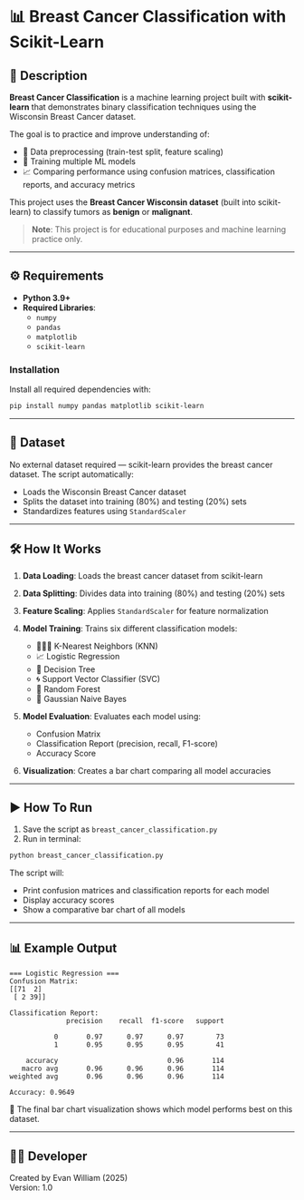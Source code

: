 # 📊 Breast Cancer Classification with Scikit-Learn

## 📜 Description

**Breast Cancer Classification** is a machine learning project built with **scikit-learn** that demonstrates binary classification techniques using the Wisconsin Breast Cancer dataset.

The goal is to practice and improve understanding of:
- 🔬 Data preprocessing (train-test split, feature scaling)
- 🤖 Training multiple ML models
- 📈 Comparing performance using confusion matrices, classification reports, and accuracy metrics

This project uses the **Breast Cancer Wisconsin dataset** (built into scikit-learn) to classify tumors as **benign** or **malignant**.

> **Note**: This project is for educational purposes and machine learning practice only.

---

## ⚙️ Requirements

- **Python 3.9+**
- **Required Libraries**:
  - `numpy`
  - `pandas` 
  - `matplotlib`
  - `scikit-learn`

### Installation

Install all required dependencies with:

```bash
pip install numpy pandas matplotlib scikit-learn
```

---

## 📂 Dataset

No external dataset required — scikit-learn provides the breast cancer dataset. The script automatically:
- Loads the Wisconsin Breast Cancer dataset
- Splits the dataset into training (80%) and testing (20%) sets
- Standardizes features using `StandardScaler`

---

## 🛠️ How It Works

1. **Data Loading**: Loads the breast cancer dataset from scikit-learn
2. **Data Splitting**: Divides data into training (80%) and testing (20%) sets
3. **Feature Scaling**: Applies `StandardScaler` for feature normalization
4. **Model Training**: Trains six different classification models:
   - 🧑‍🤝‍🧑 K-Nearest Neighbors (KNN)
   - 📈 Logistic Regression
   - 🌳 Decision Tree
   - 🌀 Support Vector Classifier (SVC)
   - 🌲 Random Forest
   - 🎲 Gaussian Naive Bayes

5. **Model Evaluation**: Evaluates each model using:
   - Confusion Matrix
   - Classification Report (precision, recall, F1-score)
   - Accuracy Score

6. **Visualization**: Creates a bar chart comparing all model accuracies

---

## ▶️ How To Run

1. Save the script as `breast_cancer_classification.py`
2. Run in terminal:

```bash
python breast_cancer_classification.py
```

The script will:
- Print confusion matrices and classification reports for each model
- Display accuracy scores
- Show a comparative bar chart of all models

---

## 📊 Example Output

```
=== Logistic Regression ===
Confusion Matrix:
[[71  2]
 [ 2 39]]

Classification Report:
              precision    recall  f1-score   support

           0       0.97      0.97      0.97        73
           1       0.95      0.95      0.95        41

    accuracy                           0.96       114
   macro avg       0.96      0.96      0.96       114
weighted avg       0.96      0.96      0.96       114

Accuracy: 0.9649
```

📌 The final bar chart visualization shows which model performs best on this dataset.

---

## 👨‍💻 Developer  
Created by Evan William (2025)  
Version: 1.0
